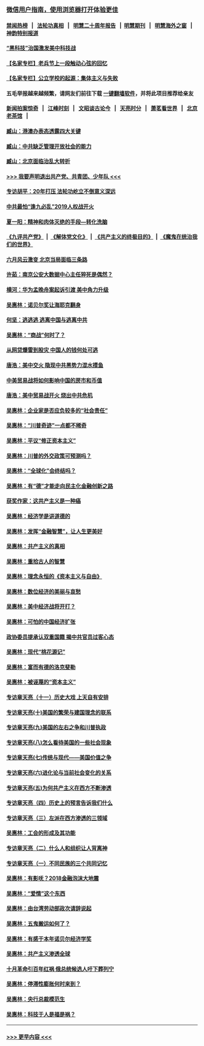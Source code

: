 ### [微信用户指南，使用浏览器打开体验更佳](https://github.com/gfw-breaker/banned-news1/blob/master/indexes/wechat-guide.md?t=0)
#### [禁闻热榜](热点新闻.md?t=0)  &nbsp;&nbsp;|&nbsp;&nbsp; [法轮功真相](https://github.com/gfw-breaker/truth/blob/master/README.md?t=0) &nbsp;&nbsp;|&nbsp;&nbsp; [明慧二十周年报告](https://github.com/gfw-breaker/mh-reports/blob/master/README.md?t=0) &nbsp;&nbsp;|&nbsp;&nbsp;[明慧期刊](https://github.com/gfw-breaker/mh-qikan) &nbsp;&nbsp;|&nbsp;&nbsp; [明慧海外之窗](https://github.com/gfw-breaker/mh-news/blob/master/README.md?t=0) &nbsp;&nbsp;|&nbsp;&nbsp; [神韵特别报道](https://github.com/gfw-breaker/mh-news/blob/master/shenyun.md?t=0)
#### [“黑科技”治国激发美中科技战](../pages/nsc423/n11638056.md?t=02060844) 
#### [【名家专栏】老兵节上一段触动心弦的回忆](../pages/nsc423/n11646016.md?t=02060844) 
#### [【名家专栏】公立学校的起源：集体主义与失败](../pages/nsc423/n11601833.md?t=02060844) 
#### 五毛举报越来越频繁，请网友们前往下载 [一键翻墙软件](https://github.com/gfw-breaker/ssr-accounts)，并将此项目推荐给亲友
#### [新闻拍案惊奇](https://github.com/gfw-breaker/banned-news1/blob/master/pages/link4.md) &nbsp;&nbsp;|&nbsp;&nbsp; [江峰时刻](https://github.com/gfw-breaker/banned-news1/blob/master/pages/link4.md) &nbsp;&nbsp;|&nbsp;&nbsp; [文昭谈古论今](https://github.com/gfw-breaker/banned-news1/blob/master/pages/link4.md) &nbsp;&nbsp;|&nbsp;&nbsp; [天亮时分](https://github.com/gfw-breaker/banned-news1/blob/master/pages/link4.md) &nbsp;&nbsp;|&nbsp;&nbsp; [萧茗看世界](https://github.com/gfw-breaker/banned-news1/blob/master/pages/link4.md) &nbsp;&nbsp;|&nbsp;&nbsp; [北京老茶馆](https://github.com/gfw-breaker/banned-news1/blob/master/pages/link4.md) &nbsp;&nbsp;|&nbsp;&nbsp; 
#### [臧山：港澳办表态透露四大关键](../pages/nsc423/n11421628.md?t=02060844) 
#### [臧山：中共缺乏管理开放社会的能力](../pages/nsc423/n11407457.md?t=02060844) 
#### [臧山：北京面临治乱大转折](../pages/nsc423/n11406895.md?t=02060844) 
#### [>>> 我要声明退出共产党、共青团、少年队 <<<](https://github.com/begood0513/goodnews/blob/master/quit/letter.md) 
#### [专访胡平：20年打压 法轮功屹立不倒意义深远](../pages/nsc423/n11398800.md?t=02060844) 
#### [中共最怕“逢九必乱”2019人权战开火](../pages/nsc423/n11385248.md?t=02060844) 
#### [夏一阳：精神和肉体灭绝的手段—转化洗脑](../pages/nsc423/n11368250.md?t=02060844) 
#### [《九评共产党》](https://github.com/begood0513/9ping.md/blob/master/README.md) &nbsp;|&nbsp; [《解体党文化》](../../../../jtdwh.md/blob/master/README.md)  &nbsp;|&nbsp; [《共产主义的终极目的》](../../../../gczydzjmd.md/blob/master/README.md) &nbsp;|&nbsp; [《魔鬼在统治我们的世界》](../../../../mgztzwmdsj.md/blob/master/README.md) 
#### [六月风云激变 北京当局面临三条路](../pages/nsc423/n11313668.md?t=02060844) 
#### [许茹：南京公安大数据中心主任猝死是偶然？](../pages/nsc423/n11064744.md?t=02060844) 
#### [横河：华为孟晚舟案起诉引渡 美中角力升级](../pages/nsc423/n11027230.md?t=02060844) 
#### [吴惠林：诺贝尔奖让海耶克翻身](../pages/nsc423/n10890049.md?t=02060844) 
#### [何坚：逃逃逃 逃离中国与逃离中共](../pages/nsc423/n10592891.md?t=02060844) 
#### [吴惠林：“商战”何时了？](../pages/nsc423/n10573558.md?t=02060844) 
#### [从网贷爆雷到股灾 中国人的钱何处可逃](../pages/nsc423/n10572800.md?t=02060844) 
#### [唐浩：美中交火 隐现中共黑势力混水摸鱼](../pages/nsc423/n10544040.md?t=02060844) 
#### [中美贸易战将如何影响中国的房市和币值](../pages/nsc423/n10543697.md?t=02060844) 
#### [唐浩：美中贸易战开火 烧出中共危机](../pages/nsc423/n10540126.md?t=02060844) 
#### [吴惠林：企业家是否应负较多的“社会责任”](../pages/nsc423/n10535022.md?t=02060844) 
#### [吴惠林：“川普奇迹”一点都不稀奇](../pages/nsc423/n10512808.md?t=02060844) 
#### [吴惠林：平议“修正资本主义”](../pages/nsc423/n10495724.md?t=02060844) 
#### [吴惠林：川普的外交政策可预测吗？](../pages/nsc423/n10462387.md?t=02060844) 
#### [吴惠林：“全球化”会终结吗？](../pages/nsc423/n10452838.md?t=02060844) 
#### [吴惠林：有“德”才能走向民主化金融创新之路](../pages/nsc423/n10432292.md?t=02060844) 
#### [获奖作家：这共产主义是一种癌](../pages/nsc423/n10431541.md?t=02060844) 
#### [吴惠林：经济学是讲道德的](../pages/nsc423/n10398014.md?t=02060844) 
#### [吴惠林：发挥“金融智慧”，让人生更美好](../pages/nsc423/n10375019.md?t=02060844) 
#### [吴惠林：共产主义的真相](../pages/nsc423/n10351394.md?t=02060844) 
#### [吴惠林：重拾古人的智慧](../pages/nsc423/n10337691.md?t=02060844) 
#### [吴惠林：理念永恒的《资本主义与自由》](../pages/nsc423/n10316274.md?t=02060844) 
#### [吴惠林：数位经济的美丽与哀愁](../pages/nsc423/n10292946.md?t=02060844) 
#### [吴惠林：美中经济战将开打？](../pages/nsc423/n10258825.md?t=02060844) 
#### [吴惠林：可怕的中国经济扩张](../pages/nsc423/n10219147.md?t=02060844) 
#### [政协委员提承认双重国籍 揭中共官员过客心态](../pages/nsc423/n10208809.md?t=02060844) 
#### [吴惠林：现代“桃花源记”](../pages/nsc423/n10185234.md?t=02060844) 
#### [吴惠林：富而有德的洛克斐勒](../pages/nsc423/n10142264.md?t=02060844) 
#### [吴惠林：被诬蔑的“资本主义”](../pages/nsc423/n10124816.md?t=02060844) 
#### [专访章天亮（十一）历史大戏 上天自有安排](../pages/nsc423/n10094905.md?t=02060844) 
#### [专访章天亮(十)美国的繁荣与建国理念的联系](../pages/nsc423/n10094899.md?t=02060844) 
#### [专访章天亮(九)美国的左右之争和川普执政](../pages/nsc423/n10094889.md?t=02060844) 
#### [专访章天亮(八)怎么看待美国的一些社会现象](../pages/nsc423/n10094857.md?t=02060844) 
#### [专访章天亮(七)传统与现代——美国价值之争](../pages/nsc423/n10093140.md?t=02060844) 
#### [专访章天亮(六)进化论与当前社会变化的关系](../pages/nsc423/n10092036.md?t=02060844) 
#### [专访章天亮(五)为何共产主义在西方不断渗透](../pages/nsc423/n10083620.md?t=02060844) 
#### [专访章天亮（四）历史上的预言告诉我们什么](../pages/nsc423/n10083606.md?t=02060844) 
#### [专访章天亮（三）左派在西方渗透的三领域](../pages/nsc423/n10081115.md?t=02060844) 
#### [吴惠林：工会的形成及其功能](../pages/nsc423/n10080633.md?t=02060844) 
#### [专访章天亮（二）什么人和组织让人背离神](../pages/nsc423/n10076637.md?t=02060844) 
#### [专访章天亮（一）不同民族的三个共同记忆](../pages/nsc423/n10074188.md?t=02060844) 
#### [吴惠林：有影呒？2018金融泡沫大地震](../pages/nsc423/n10040534.md?t=02060844) 
#### [吴惠林：“爱情”这个东西](../pages/nsc423/n10019423.md?t=02060844) 
#### [吴惠林：由台湾劳动部政次请辞说起](../pages/nsc423/n9979679.md?t=02060844) 
#### [吴惠林：五鬼搬运如何了？](../pages/nsc423/n9925338.md?t=02060844) 
#### [吴惠林：有感于本年诺贝尔经济学奖](../pages/nsc423/n9871883.md?t=02060844) 
#### [吴惠林：共产主义渗透全球](../pages/nsc423/n9812748.md?t=02060844) 
#### [十月革命引百年红祸 俄总统候选人吁下葬列宁](../pages/nsc423/n9810182.md?t=02060844) 
#### [吴惠林：停滞性膨胀何时来到？](../pages/nsc423/n9764136.md?t=02060844) 
#### [吴惠林：央行总裁模范生](../pages/nsc423/n9728134.md?t=02060844) 
#### [吴惠林：科技于人是福是祸？](../pages/nsc423/n9672982.md?t=02060844) 

----
#### [ >>> 更早内容 <<< ](../indexes/nsc423-earlier.md)
